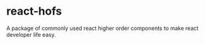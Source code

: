 # react-hofs
A package of commonly used react higher order components to make react developer life easy.
